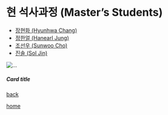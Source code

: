 # **현 석사과정 (Master’s Students)**  
- [장현화 (Hyunhwa Chang)](./HyunhwaChang.md)
- [정한얼 (Hanearl Jung)](./HanearlJung.md)
- [조선우 (Sunwoo Cho)](./SunwooCho.md)
- [진솔 (Sol Jin)](./SolJin.md)

<div class="container"> 
  <div class="row"> 
    <div class="col-3"> 
      <div class="card">
        <img src="https://images.unsplash.com/photo-1563725911583-7d108f720483" class="card-img-top" alt="...">
          <div class="card-body">
            <h5 class="card-title">Card title</h5> 
        </div> 
      </div> 
    </div> 
    <div class="col-3"></div> 
    <div class="col-3"></div> 
    <div class="col-3"></div> 
  </div> 
  <div class="row"> 
    <div class="col-3"></div> 
    <div class="col-3"></div> 
    <div class="col-3"></div> 
    <div class="col-3"></div> 
  </div> 
</div>



[back](../)

[home](../../index.md)
